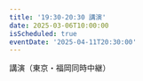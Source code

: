 ```yaml
---
title: '19:30-20:30 講演'
date: 2025-03-06T10:00:00
isScheduled: true
eventDate: '2025-04-11T20:30:00'
---
```


講演（東京・福岡同時中継）

